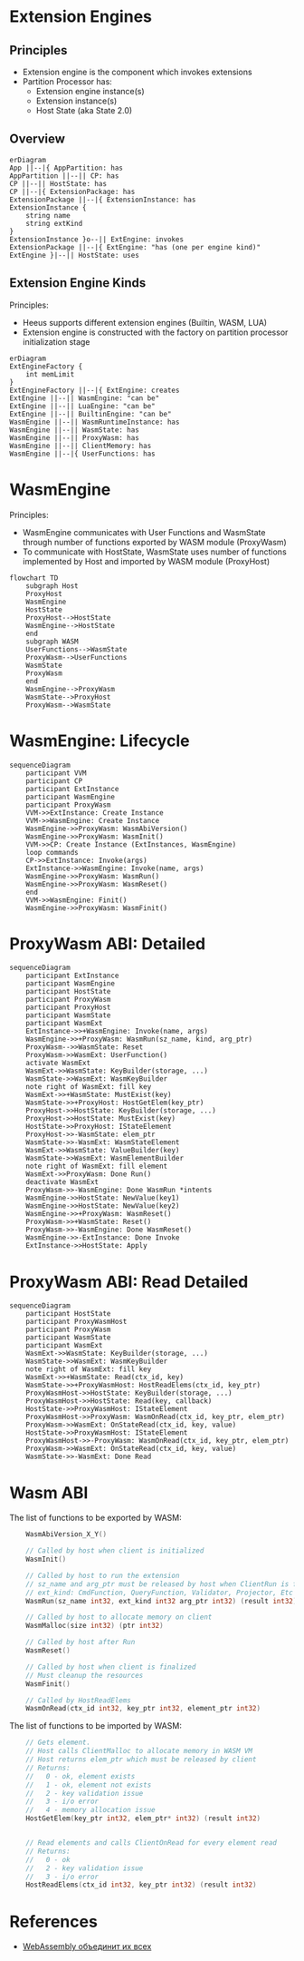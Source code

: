 # Extension Engines
## Principles
- Extension engine is the component which invokes extensions
- Partition Processor has:
  - Extension engine instance(s)
  - Extension instance(s)
  - Host State (aka State 2.0)
## Overview
```mermaid
erDiagram
App ||--|{ AppPartition: has
AppPartition ||--|| CP: has
CP ||--|| HostState: has
CP ||--|{ ExtensionPackage: has
ExtensionPackage ||--|{ ExtensionInstance: has
ExtensionInstance {
    string name
    string extKind
}
ExtensionInstance }o--|| ExtEngine: invokes
ExtensionPackage ||--|{ ExtEngine: "has (one per engine kind)"
ExtEngine }|--|| HostState: uses
```

## Extension Engine Kinds
Principles:
- Heeus supports different extension engines (Builtin, WASM, LUA)
- Extension engine is constructed with the factory on partition processor initialization stage

```mermaid
erDiagram
ExtEngineFactory {
    int memLimit
}
ExtEngineFactory ||--|{ ExtEngine: creates
ExtEngine ||--|| WasmEngine: "can be"
ExtEngine ||--|| LuaEngine: "can be"
ExtEngine ||--|| BuiltinEngine: "can be"
WasmEngine ||--|| WasmRuntimeInstance: has
WasmEngine ||--|| WasmState: has
WasmEngine ||--|| ProxyWasm: has
WasmEngine ||--|| ClientMemory: has
WasmEngine ||--|{ UserFunctions: has
```


# WasmEngine

Principles:
- WasmEngine communicates with User Functions and WasmState through number of functions exported by WASM module (ProxyWasm)
- To communicate with HostState, WasmState uses number of functions implemented by Host and imported by WASM module (ProxyHost)

```mermaid
flowchart TD
    subgraph Host
    ProxyHost
    WasmEngine
    HostState
    ProxyHost-->HostState
    WasmEngine-->HostState
    end
    subgraph WASM
    UserFunctions-->WasmState
    ProxyWasm-->UserFunctions
    WasmState
    ProxyWasm
    end
    WasmEngine-->ProxyWasm
    WasmState-->ProxyHost
    ProxyWasm-->WasmState
```

# WasmEngine: Lifecycle
```mermaid
sequenceDiagram
    participant VVM
    participant CP
    participant ExtInstance
    participant WasmEngine
    participant ProxyWasm
    VVM->>ExtInstance: Create Instance
    VVM->>WasmEngine: Create Instance
    WasmEngine->>ProxyWasm: WasmAbiVersion()
    WasmEngine->>ProxyWasm: WasmInit()
    VVM->>CP: Create Instance (ExtInstances, WasmEngine)
    loop commands
    CP->>ExtInstance: Invoke(args)
    ExtInstance->>WasmEngine: Invoke(name, args)
    WasmEngine->>ProxyWasm: WasmRun()
    WasmEngine->>ProxyWasm: WasmReset()
    end
    VVM->>WasmEngine: Finit()
    WasmEngine->>ProxyWasm: WasmFinit()
```

# ProxyWasm ABI: Detailed
```mermaid
sequenceDiagram
    participant ExtInstance
    participant WasmEngine
    participant HostState
    participant ProxyWasm
    participant ProxyHost
    participant WasmState
    participant WasmExt
    ExtInstance->>+WasmEngine: Invoke(name, args)
    WasmEngine->>+ProxyWasm: WasmRun(sz_name, kind, arg_ptr)
    ProxyWasm-->>WasmState: Reset
    ProxyWasm->>WasmExt: UserFunction()
    activate WasmExt
    WasmExt->>WasmState: KeyBuilder(storage, ...)
    WasmState->>WasmExt: WasmKeyBuilder
    note right of WasmExt: fill key
    WasmExt->>+WasmState: MustExist(key)
    WasmState->>+ProxyHost: HostGetElem(key_ptr)
    ProxyHost->>HostState: KeyBuilder(storage, ...)
    ProxyHost->>HostState: MustExist(key)
    HostState->>ProxyHost: IStateElement
    ProxyHost->>-WasmState: elem_ptr
    WasmState->>-WasmExt: WasmStateElement
    WasmExt->>WasmState: ValueBuilder(key)
    WasmState->>WasmExt: WasmElementBuilder
    note right of WasmExt: fill element
    WasmExt->>ProxyWasm: Done Run()
    deactivate WasmExt
    ProxyWasm->>-WasmEngine: Done WasmRun *intents
    WasmEngine->>HostState: NewValue(key1)
    WasmEngine->>HostState: NewValue(key2)
    WasmEngine->>+ProxyWasm: WasmReset()
    ProxyWasm->>+WasmState: Reset()
    ProxyWasm->>-WasmEngine: Done WasmReset()
    WasmEngine->>-ExtInstance: Done Invoke
    ExtInstance->>HostState: Apply

```

# ProxyWasm ABI: Read Detailed
```mermaid
sequenceDiagram
    participant HostState
    participant ProxyWasmHost
    participant ProxyWasm
    participant WasmState
    participant WasmExt
    WasmExt->>WasmState: KeyBuilder(storage, ...)
    WasmState->>WasmExt: WasmKeyBuilder
    note right of WasmExt: fill key
    WasmExt->>+WasmState: Read(ctx_id, key)
    WasmState->>+ProxyWasmHost: HostReadElems(ctx_id, key_ptr)
    ProxyWasmHost->>HostState: KeyBuilder(storage, ...)
    ProxyWasmHost->>HostState: Read(key, callback)
    HostState->>ProxyWasmHost: IStateElement
    ProxyWasmHost->>ProxyWasm: WasmOnRead(ctx_id, key_ptr, elem_ptr)
    ProxyWasm->>WasmExt: OnStateRead(ctx_id, key, value)
    HostState->>ProxyWasmHost: IStateElement
    ProxyWasmHost->>-ProxyWasm: WasmOnRead(ctx_id, key_ptr, elem_ptr)
    ProxyWasm->>WasmExt: OnStateRead(ctx_id, key, value)
    WasmState->>-WasmExt: Done Read

```



# Wasm ABI
The list of functions to be exported by WASM:
```go
    WasmAbiVersion_X_Y()

    // Called by host when client is initialized
    WasmInit()

    // Called by host to run the extension
    // sz_name and arg_ptr must be released by host when ClientRun is finished
    // ext_kind: CmdFunction, QueryFunction, Validator, Projector, Etc
    WasmRun(sz_name int32, ext_kind int32 arg_ptr int32) (result int32)

    // Called by host to allocate memory on client
    WasmMalloc(size int32) (ptr int32)

    // Called by host after Run
    WasmReset()

    // Called by host when client is finalized
    // Must cleanup the resources
    WasmFinit()

    // Called by HostReadElems
    WasmOnRead(ctx_id int32, key_ptr int32, element_ptr int32)
```

The list of functions to be imported by WASM:
```go
    // Gets element.
    // Host calls ClientMalloc to allocate memory in WASM VM
    // Host returns elem_ptr which must be released by client
    // Returns:
    //   0 - ok, element exists
    //   1 - ok, element not exists
    //   2 - key validation issue
    //   3 - i/o error
    //   4 - memory allocation issue
    HostGetElem(key_ptr int32, elem_ptr* int32) (result int32)


    // Read elements and calls ClientOnRead for every element read
    // Returns:
    //   0 - ok
    //   2 - key validation issue
    //   3 - i/o error
    HostReadElems(ctx_id int32, key_ptr int32) (result int32)
```


# References
- [WebAssembly объединит их всех](https://habr.com/ru/post/671048/)

